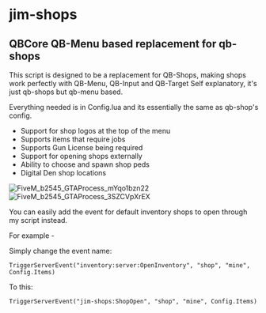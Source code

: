 # jim-shops
## QBCore QB-Menu based replacement for qb-shops


This script is designed to be a replacement for QB-Shops, making shops work perfectly with QB-Menu, QB-Input and QB-Target
Self explanatory, it's just qb-shops but qb-menu based.

Everything needed is in Config.lua and its essentially the same as qb-shop's config.

- Support for shop logos at the top of the menu
- Supports items that require jobs
- Supports Gun License being required
- Support for opening shops externally
- Ability to choose and spawn shop peds
- Digital Den shop locations

![FiveM_b2545_GTAProcess_mYqo1bzn22](https://user-images.githubusercontent.com/1885302/160259437-e691b884-a707-422d-bbda-e86ecc5d3d50.jpg)
![FiveM_b2545_GTAProcess_3SZCVpXrEX](https://user-images.githubusercontent.com/1885302/160259455-0bbe9705-8469-41fb-bd5b-a6388cdc5392.jpg)


You can easily add the event for default inventory shops to open through my script instead.

For example -

Simply change the event name:

```TriggerServerEvent("inventory:server:OpenInventory", "shop", "mine", Config.Items)```

To this:

```TriggerServerEvent("jim-shops:ShopOpen", "shop", "mine", Config.Items)```
